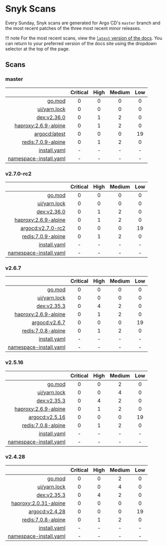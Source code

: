 # Snyk Scans

Every Sunday, Snyk scans are generated for Argo CD's `master` branch and the most recent patches of the three most
recent minor releases.

!!! note
    For the most recent scans, view the [`latest` version of the docs](https://argo-cd.readthedocs.io/en/latest/snyk/).
    You can return to your preferred version of the docs site using the dropdown selector at the top of the page.

## Scans

### master

|    | Critical | High | Medium | Low |
|---:|:--------:|:----:|:------:|:---:|
| [go.mod](master/argocd-test.html) | 0 | 0 | 0 | 0 |
| [ui/yarn.lock](master/argocd-test.html) | 0 | 0 | 0 | 0 |
| [dex:v2.36.0](master/ghcr.io_dexidp_dex_v2.36.0.html) | 0 | 1 | 2 | 0 |
| [haproxy:2.6.9-alpine](master/haproxy_2.6.9-alpine.html) | 0 | 1 | 2 | 0 |
| [argocd:latest](master/quay.io_argoproj_argocd_latest.html) | 0 | 0 | 0 | 19 |
| [redis:7.0.9-alpine](master/redis_7.0.9-alpine.html) | 0 | 1 | 2 | 0 |
| [install.yaml](master/argocd-iac-install.html) | - | - | - | - |
| [namespace-install.yaml](master/argocd-iac-namespace-install.html) | - | - | - | - |

### v2.7.0-rc2

|    | Critical | High | Medium | Low |
|---:|:--------:|:----:|:------:|:---:|
| [go.mod](v2.7.0-rc2/argocd-test.html) | 0 | 0 | 0 | 0 |
| [ui/yarn.lock](v2.7.0-rc2/argocd-test.html) | 0 | 0 | 0 | 0 |
| [dex:v2.36.0](v2.7.0-rc2/ghcr.io_dexidp_dex_v2.36.0.html) | 0 | 1 | 2 | 0 |
| [haproxy:2.6.9-alpine](v2.7.0-rc2/haproxy_2.6.9-alpine.html) | 0 | 1 | 2 | 0 |
| [argocd:v2.7.0-rc2](v2.7.0-rc2/quay.io_argoproj_argocd_v2.7.0-rc2.html) | 0 | 0 | 0 | 19 |
| [redis:7.0.9-alpine](v2.7.0-rc2/redis_7.0.9-alpine.html) | 0 | 1 | 2 | 0 |
| [install.yaml](v2.7.0-rc2/argocd-iac-install.html) | - | - | - | - |
| [namespace-install.yaml](v2.7.0-rc2/argocd-iac-namespace-install.html) | - | - | - | - |

### v2.6.7

|    | Critical | High | Medium | Low |
|---:|:--------:|:----:|:------:|:---:|
| [go.mod](v2.6.7/argocd-test.html) | 0 | 0 | 0 | 0 |
| [ui/yarn.lock](v2.6.7/argocd-test.html) | 0 | 0 | 0 | 0 |
| [dex:v2.35.3](v2.6.7/ghcr.io_dexidp_dex_v2.35.3.html) | 0 | 4 | 2 | 0 |
| [haproxy:2.6.9-alpine](v2.6.7/haproxy_2.6.9-alpine.html) | 0 | 1 | 2 | 0 |
| [argocd:v2.6.7](v2.6.7/quay.io_argoproj_argocd_v2.6.7.html) | 0 | 0 | 0 | 19 |
| [redis:7.0.8-alpine](v2.6.7/redis_7.0.8-alpine.html) | 0 | 1 | 2 | 0 |
| [install.yaml](v2.6.7/argocd-iac-install.html) | - | - | - | - |
| [namespace-install.yaml](v2.6.7/argocd-iac-namespace-install.html) | - | - | - | - |

### v2.5.16

|    | Critical | High | Medium | Low |
|---:|:--------:|:----:|:------:|:---:|
| [go.mod](v2.5.16/argocd-test.html) | 0 | 0 | 2 | 0 |
| [ui/yarn.lock](v2.5.16/argocd-test.html) | 0 | 0 | 4 | 0 |
| [dex:v2.35.3](v2.5.16/ghcr.io_dexidp_dex_v2.35.3.html) | 0 | 4 | 2 | 0 |
| [haproxy:2.6.9-alpine](v2.5.16/haproxy_2.6.9-alpine.html) | 0 | 1 | 2 | 0 |
| [argocd:v2.5.16](v2.5.16/quay.io_argoproj_argocd_v2.5.16.html) | 0 | 0 | 0 | 19 |
| [redis:7.0.8-alpine](v2.5.16/redis_7.0.8-alpine.html) | 0 | 1 | 2 | 0 |
| [install.yaml](v2.5.16/argocd-iac-install.html) | - | - | - | - |
| [namespace-install.yaml](v2.5.16/argocd-iac-namespace-install.html) | - | - | - | - |

### v2.4.28

|    | Critical | High | Medium | Low |
|---:|:--------:|:----:|:------:|:---:|
| [go.mod](v2.4.28/argocd-test.html) | 0 | 0 | 2 | 0 |
| [ui/yarn.lock](v2.4.28/argocd-test.html) | 0 | 0 | 4 | 0 |
| [dex:v2.35.3](v2.4.28/ghcr.io_dexidp_dex_v2.35.3.html) | 0 | 4 | 2 | 0 |
| [haproxy:2.0.31-alpine](v2.4.28/haproxy_2.0.31-alpine.html) | 0 | 0 | 0 | 0 |
| [argocd:v2.4.28](v2.4.28/quay.io_argoproj_argocd_v2.4.28.html) | 0 | 0 | 0 | 19 |
| [redis:7.0.8-alpine](v2.4.28/redis_7.0.8-alpine.html) | 0 | 1 | 2 | 0 |
| [install.yaml](v2.4.28/argocd-iac-install.html) | - | - | - | - |
| [namespace-install.yaml](v2.4.28/argocd-iac-namespace-install.html) | - | - | - | - |
